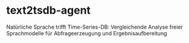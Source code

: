 # text2tsdb-agent
Natürliche Sprache trifft Time-Series-DB: Vergleichende Analyse freier Sprachmodelle für Abfrageerzeugung und Ergebnisaufbereitung
